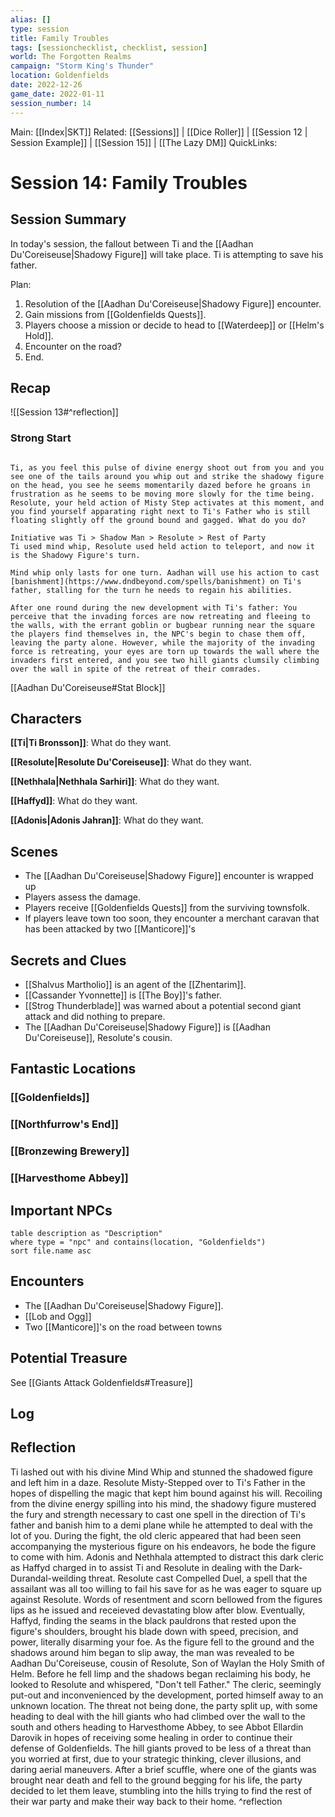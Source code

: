 ```yaml
---
alias: []
type: session
title: Family Troubles
tags: [sessionchecklist, checklist, session]
world: The Forgotten Realms
campaign: "Storm King's Thunder"
location: Goldenfields
date: 2022-12-26
game_date: 2022-01-11
session_number: 14
---
```

Main: [[Index|SKT]]
Related:  [[Sessions]] | [[Dice Roller]] | [[Session 12 | Session Example]] | [[Session 15]] | [[The Lazy DM]]
QuickLinks: 
# Session 14: Family Troubles

## Session Summary
In today's session, the fallout between Ti and the [[Aadhan Du'Coreiseuse|Shadowy Figure]] will take place. Ti is attempting to save his father. 

Plan:
1. Resolution of the [[Aadhan Du'Coreiseuse|Shadowy Figure]] encounter.
2. Gain missions from [[Goldenfields Quests]].
3. Players choose a mission or decide to head to [[Waterdeep]] or [[Helm's Hold]].
4. Encounter on the road? 
5. End.
## Recap
![[Session 13#^reflection]]
### Strong Start
```ad-info

Ti, as you feel this pulse of divine energy shoot out from you and you see one of the tails around you whip out and strike the shadowy figure on the head, you see he seems momentarily dazed before he groans in frustration as he seems to be moving more slowly for the time being. Resolute, your held action of Misty Step activates at this moment, and you find yourself apparating right next to Ti's Father who is still floating slightly off the ground bound and gagged. What do you do?

Initiative was Ti > Shadow Man > Resolute > Rest of Party
Ti used mind whip, Resolute used held action to teleport, and now it is the Shadowy Figure's turn.

```
```ad-note
Mind whip only lasts for one turn. Aadhan will use his action to cast [banishment](https://www.dndbeyond.com/spells/banishment) on Ti's father, stalling for the turn he needs to regain his abilities.

```
```ad-warning
After one round during the new development with Ti's father: You perceive that the invading forces are now retreating and fleeing to the walls, with the errant goblin or bugbear running near the square the players find themselves in, the NPC's begin to chase them off, leaving the party alone. However, while the majority of the invading force is retreating, your eyes are torn up towards the wall where the invaders first entered, and you see two hill giants clumsily climbing over the wall in spite of the retreat of their comrades.
```
[[Aadhan Du'Coreiseuse#Stat Block]]

## Characters
**[[Ti|Ti Bronsson]]**: What do they want.

**[[Resolute|Resolute Du'Coreiseuse]]**: What do they want.

**[[Nethhala|Nethhala Sarhiri]]**: What do they want.

**[[Haffyd]]**: What do they want.

**[[Adonis|Adonis Jahran]]**: What do they want.



## Scenes
- The [[Aadhan Du'Coreiseuse|Shadowy Figure]] encounter is wrapped up
- Players assess the damage.
- Players receive [[Goldenfields Quests]] from the surviving townsfolk.
- If players leave town too soon, they encounter a merchant caravan that has been attacked by two [[Manticore]]'s

## Secrets and Clues

- [[Shalvus Martholio]] is an agent of the [[Zhentarim]].
- [[Cassander Yvonnette]] is [[The Boy]]'s father.
- [[Strog Thunderblade]] was warned about a potential second giant attack and did nothing to prepare.
- The [[Aadhan Du'Coreiseuse|Shadowy Figure]] is [[Aadhan Du'Coreiseuse]], Resolute's cousin.

## Fantastic Locations

### [[Goldenfields]]

### [[Northfurrow's End]]

### [[Bronzewing Brewery]]

### [[Harvesthome Abbey]]

## Important NPCs
```dataview
table description as "Description"
where type = "npc" and contains(location, "Goldenfields")
sort file.name asc
```

## Encounters

- The [[Aadhan Du'Coreiseuse|Shadowy Figure]].
- [[Lob and Ogg]]
- Two [[Manticore]]'s on the road between towns

## Potential Treasure
See [[Giants Attack Goldenfields#Treasure]]

## Log


## Reflection

Ti lashed out with his divine Mind Whip and stunned the shadowed figure and left him in  a daze. Resolute Misty-Stepped over to Ti's Father in the hopes of dispelling the magic that kept him bound against his will. Recoiling from the divine energy spilling into his mind, the shadowy figure mustered the fury and strength necessary to cast one spell in the direction of Ti's father and banish him to a demi plane while he attempted to deal with the lot of you. During the fight, the old cleric appeared that had been seen accompanying the mysterious figure on his endeavors, he bode the figure to come with him. Adonis and Nethhala attempted to distract this dark cleric as Haffyd charged in to assist Ti and Resolute in dealing with the Dark-Durandal-weilding threat. Resolute cast Compelled Duel, a spell that the assailant was all too willing to fail his save for as he was eager to square up against Resolute. Words of resentment and scorn bellowed from the figures lips as he issued and receieved devastating blow after blow. Eventually, Haffyd, finding the seams in the black pauldrons that rested upon the figure's shoulders, brought his blade down with speed, precision, and power, literally disarming your foe. As the figure fell to the ground and the shadows around him began to slip away, the man was revealed to be Aadhan Du'Coreiseuse, cousin of Resolute, Son of Waylan the Holy Smith of Helm. Before he fell limp and the shadows began reclaiming his body, he looked to Resolute and whispered, "Don't tell Father."
The cleric, seemingly put-out and inconvenienced by the development, ported himself away to an unknown location.
The threat not being done, the party split up, with some heading to deal with the hill giants who had climbed over the wall to the south and others heading to Harvesthome Abbey, to see Abbot Ellardin Darovik in hopes of receiving some healing in order to continue their defense of Goldenfields.
The hill giants proved to be less of a threat than you worried at first, due to your strategic thinking, clever illusions, and daring aerial maneuvers. After a brief scuffle, where one of the giants was brought near death and fell to the ground begging for his life, the party decided to let them leave, stumbling into the hills trying to find the rest of their war party and make their way back to their home.
^reflection